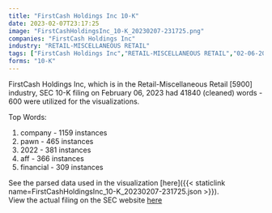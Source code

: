 ```yaml
---
title: "FirstCash Holdings Inc 10-K"
date: 2023-02-07T23:17:25
image: "FirstCashHoldingsInc_10-K_20230207-231725.png"
companies: "FirstCash Holdings Inc"
industry: "RETAIL-MISCELLANEOUS RETAIL"
tags: ["FirstCash Holdings Inc","RETAIL-MISCELLANEOUS RETAIL","02-06-2023","10-K"]
forms: "10-K"
---
```

FirstCash Holdings Inc, which is in the Retail-Miscellaneous Retail [5900] industry, SEC 10-K filing on February 06, 2023 had 41840 (cleaned) words - 600 were utilized for the visualizations.

Top Words:
1. company - 1159 instances
2. pawn - 465 instances
3. 2022 - 381 instances
4. aff - 366 instances
5. financial - 309 instances


See the parsed data used in the visualization [here]({{< staticlink name=FirstCashHoldingsInc_10-K_20230207-231725.json >}}).  
View the actual filing on the SEC website [here](https://www.sec.gov/Archives/edgar/data/840489/0000840489-23-000041.txt)